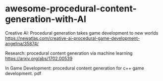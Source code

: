 # awesome-procedural-content-generation-with-AI
Creative AI: Procedural generation takes game development to new worlds https://newatlas.com/creative-ai-procedural-game-development-angelina/35874/

Research:
procedural content generation via machine learning https://arxiv.org/abs/1702.00539

In Game Development:
procedural content generation for c++ game development. pdf
